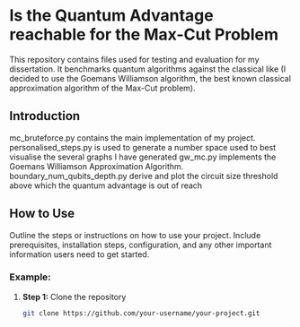 # Is the Quantum Advantage reachable for the Max-Cut Problem
This repository contains files used for testing and evaluation for my dissertation. It benchmarks quantum algorithms against the classical like (I decided to use the Goemans Williamson algorithm, the best known classical approximation algorithm of the Max-Cut problem).

## Introduction

mc_bruteforce.py contains the main implementation of my project. 
personalised_steps.py is used to generate a number space used to best visualise the several graphs I have generated
gw_mc.py implements the Goemans Williamson Approximation Algorithm. 
boundary_num_qubits_depth.py derive and plot the circuit size threshold above which the quantum advantage is out of reach

## How to Use

Outline the steps or instructions on how to use your project. Include prerequisites, installation steps, configuration, and any other important information users need to get started.

### Example:

1. **Step 1:** Clone the repository
   ```bash
   git clone https://github.com/your-username/your-project.git
